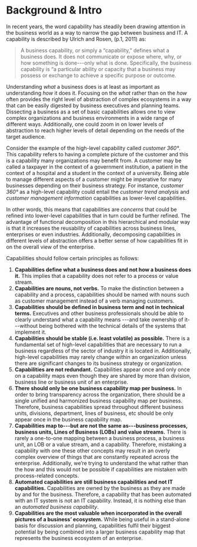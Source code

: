 # Background & Intro

In recent years, the word capability has steadily been drawing attention in the business world
as a way to narrow the gap between business and IT.
A capability is described by Ulrich and Rosen, (p.1, 2011) as:

> A business capability, or simply a “capability,” defines what a business does.
> It does not communicate or expose where, why, or how something is done---only what is done.
> Specifically, the business capability is “a particular ability or capacity that a business may possess or
> exchange to achieve a specific purpose or outcome.

Understanding _what_ a business does is at least as important as understanding _how_ it does it.
Focusing on the _what_ rather than on the _how_ often provides the right level of abstraction
of complex ecosystems in a way that can be easily digested by business executives and planning teams.
Dissecting a business as a set of basic capabilities allows one to view complex organizations and
business environments in a wide range of different ways.
Additionally, one could zoom in on lower levels of abstraction to reach higher levels of detail
depending on the needs of the target audience.

Consider the example of the high-level capability called _customer 360°_.
This capability refers to having a complete picture of the customer and this is a capability many organizations may
benefit from.
A customer may be called a taxpayer in the context of a government institution, a patient in the context of a hospital
and a student in the context of a university.
Being able to manage different aspects of a customer might be imperative for many businesses depending on
their business strategy.
For instance, _customer 360°_ as a high-level capability could entail the _customer trend analysis_ and
_customer management information_ capabilities as lower-level capabilities.

In other words, this means that capabilities are _concerns_ that could be refined into lower-level capabilities
that in turn could be further refined.
The advantage of functional decomposition in this hierarchical and modular way is that it increases the reusability
of capabilities across business lines, enterprises or even industries.
Additionally, decomposing capabilities in different levels of abstraction offers a better sense of how
capabilities fit in on the overall view of the enterprise.

Capabilities should follow certain principles as follows:

1. **Capabilities define what a business does and not how a business does it.**
   This implies that a capability does not refer to a process or value stream.
2. **Capabilities are nouns, not verbs.**
   To make the distinction between a capability and a process, capabilities should be named with nouns such as
   customer management instead of a verb managing customers.
3. **Capabilities should be defined in business term and not in technical terms.**
   Executives and other business professionals should be able to clearly understand what a capability means
   ---and take ownership of it---without being bothered with the technical details of the systems
   that implement it.
4. **Capabilities should be stable (i.e. least volatile) as possible.**
   There is a fundamental set of high-level capabilities that are necessary to run a business regardless
   of the sector of industry it is located in. Additionally, high-level capabilities may rarely change
   within an organization unless there are significant changes to its business strategy or organization.
5. **Capabilities are not redundant.**
   Capabilities appear once and only once on a capability maps even though they are shared by more than division,
   business line or business unit of an enterprise.
6. **There should only be one business capability map per business.**
   In order to bring transparency across the organization, there should be a single unified and harmonized
   business capability map per business.
   Therefore, business capabilities spread throughout different business units, divisions, department,
   lines of business, etc should be only appear once in the business capability map.
7. **Capabilities map to---but are not the same as---business processes, business units,
   Lines of Business (LOBs) and value streams.**
   There is rarely a one-to-one mapping between a business process, a business unit, an LOB or
   a value stream, and a capability.
   Therefore, mistaking a capability with one these other concepts may result in an overly complex overview of
   things that are constantly repeated across the enterprise.
   Additionally, we’re trying to understand the what rather than the how and this would not be possible if
   capabilities are mistaken with  process-related concepts.
8. **Automated capabilities are still business capabilities and not IT capabilities.**
   Capabilities are owned by the business as they are made by and for the business.
   Therefore, a capability that has been automated with an IT system is not an IT capability.
   Instead, it is nothing else than an _automated business capability_.
9. **Capabilities are the most valuable when incorporated in the overall pictures of a business’ ecosystem.**
   While being useful in a stand-alone basis for discussion and planning, capabilities fulfil their biggest
   potential by being combined into a larger business capability map that represents the business ecosystem
   of an enterprise.
